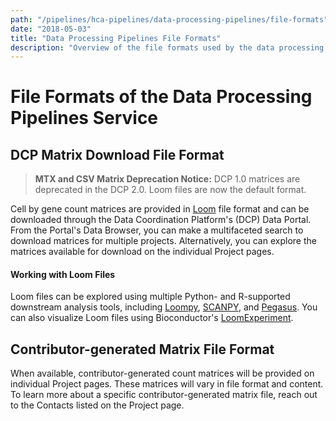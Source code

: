 ```yaml
---
path: "/pipelines/hca-pipelines/data-processing-pipelines/file-formats"
date: "2018-05-03"
title: "Data Processing Pipelines File Formats"
description: "Overview of the file formats used by the data processing pipelines of the HCA DCP."
---
```


# File Formats of the Data Processing Pipelines Service

## DCP Matrix Download File Format

> **MTX and CSV Matrix Deprecation Notice:** 
DCP 1.0 matrices are deprecated in the DCP 2.0. Loom files are now the default format.    

Cell by gene count matrices are provided in [Loom](http://loompy.org/) file format and can be downloaded through the Data Coordination Platform's (DCP) Data Portal. From the Portal's Data Browser, you can make a multifaceted search to download matrices for multiple projects. Alternatively, you can explore the matrices available for download on the individual Project pages.

#### Working with Loom Files

Loom files can be explored using multiple Python- and R-supported downstream analysis tools, including [Loompy](http://loompy.org/), [SCANPY](https://github.com/theislab/scanpy), and [Pegasus](https://pegasus.readthedocs.io/en/latest/). You can also visualize Loom files using Bioconductor's [LoomExperiment](https://www.bioconductor.org/packages/release/bioc/html/LoomExperiment.html).


## Contributor-generated Matrix File Format
When available, contributor-generated count matrices will be provided on individual Project pages. These matrices will vary in file format and content. To learn more about a specific contributor-generated matrix file, reach out to the Contacts listed on the Project page. 
